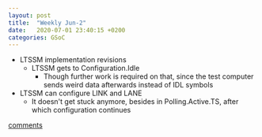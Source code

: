 ```yaml
---
layout: post
title:  "Weekly Jun-2"
date:   2020-07-01 23:40:15 +0200
categories: GSoC
---
```

- LTSSM implementation revisions
	- LTSSM gets to Configuration.Idle
		- Though further work is required on that, since the test computer sends weird data afterwards instead of IDL symbols
- LTSSM can configure LINK and LANE
	- It doesn't get stuck anymore, besides in Polling.Active.TS, after which configuration continues


[comments][comments]

[git]: https://github.com/ECP5-PCIe/ECP5-PCIe
[Comments]: https://github.com/ECP5-PCIe/ECP5-PCIe.github.io/issues/21